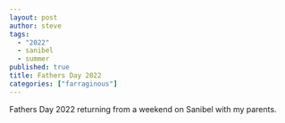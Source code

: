 ```yaml
---
layout: post
author: steve
tags:
  - "2022"
  - sanibel
  - summer
published: true
title: Fathers Day 2022
categories: ["farraginous"]
---
```

Fathers Day 2022 returning from a weekend on Sanibel with my parents.  


